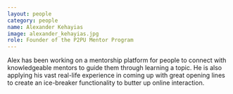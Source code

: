 ```yaml
---
layout: people
category: people
name: Alexander Kehayias
image: alexander_kehayias.jpg
role: Founder of the P2PU Mentor Program
---
```


Alex has been working on a mentorship platform for people to connect
with knowledgeable mentors to guide them through learning a topic.
He is also applying his vast real-life experience in coming up with
great opening lines to create an ice-breaker functionality to butter up online interaction.